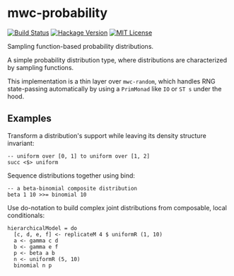 # mwc-probability

[![Build Status](https://secure.travis-ci.org/jtobin/mwc-probability.png)](http://travis-ci.org/jtobin/mwc-probability)
[![Hackage Version](https://img.shields.io/hackage/v/mwc-probability.svg)](http://hackage.haskell.org/package/mwc-probability)
[![MIT License](https://img.shields.io/badge/license-MIT-blue.svg)](https://github.com/jtobin/mwc-probability/blob/master/LICENSE)

Sampling function-based probability distributions.

A simple probability distribution type, where distributions are characterized
by sampling functions.

This implementation is a thin layer over `mwc-random`, which handles RNG
state-passing automatically by using a `PrimMonad` like `IO` or `ST s` under
the hood.

Examples
--------

Transform a distribution's support while leaving its density structure
invariant:

    -- uniform over [0, 1] to uniform over [1, 2]
    succ <$> uniform

Sequence distributions together using bind:

    -- a beta-binomial composite distribution
    beta 1 10 >>= binomial 10

Use do-notation to build complex joint distributions from composable,
local conditionals:

    hierarchicalModel = do
      [c, d, e, f] <- replicateM 4 $ uniformR (1, 10)
      a <- gamma c d
      b <- gamma e f
      p <- beta a b
      n <- uniformR (5, 10)
      binomial n p

